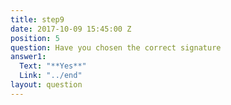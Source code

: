 ```yaml
---
title: step9
date: 2017-10-09 15:45:00 Z
position: 5
question: Have you chosen the correct signature
answer1:
  Text: "**Yes**"
  Link: "../end"
layout: question
---
```



